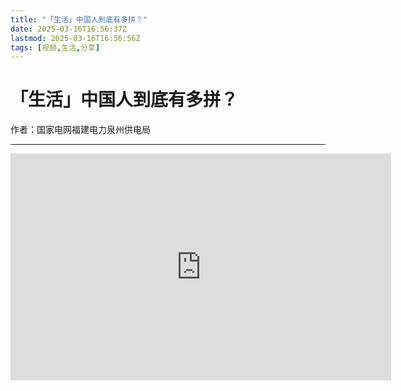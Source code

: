 ```yaml
---
title: "「生活」中国人到底有多拼？"
date: 2025-03-16T16:56:37Z
lastmod: 2025-03-16T16:56:56Z
tags: [视频,生活,分享]
---
```


# 「生活」中国人到底有多拼？

作者：国家电网福建电力泉州供电局

---

<iframe sandbox="allow-forms allow-presentation allow-same-origin allow-scripts allow-modals allow-popups" src="https://player.bilibili.com/player.html?aid=38895913&amp;cid=68360939&amp;page=1" data-src="" border="0" frameborder="no" framespacing="0" allowfullscreen="true" style="width: 609px; height: 363px;"></iframe>
